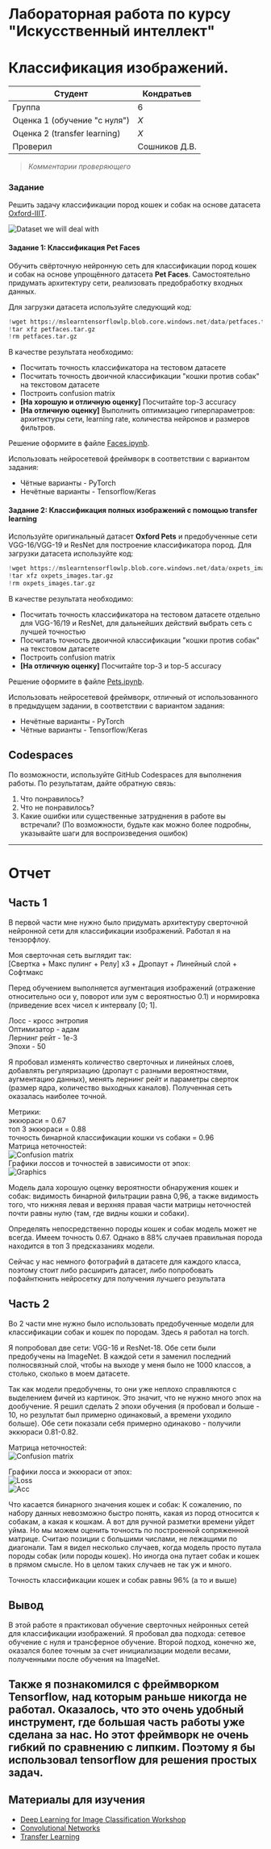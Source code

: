 # Лабораторная работа по курсу "Искусственный интеллект"
# Классификация изображений.

| Студент | Кондратьев |
|------|------|
| Группа  | 6 |
| Оценка 1 (обучение "с нуля") | *X* |
| Оценка 2 (transfer learning) | *X* |
| Проверил | Сошников Д.В. |

> *Комментарии проверяющего*

### Задание

Решить задачу классификации пород кошек и собак на основе датасета [Oxford-IIIT](https://www.robots.ox.ac.uk/~vgg/data/pets/).

![Dataset we will deal with](images/0.png)

#### Задание 1: Классификация Pet Faces

Обучить свёрточную нейронную сеть для классификации пород кошек и собак на основе упрощённого датасета **Pet Faces**. Самостоятельно придумать архитектуру сети, реализовать предобработку входных данных.

Для загрузки датасета используйте следующий код:

```python
!wget https://mslearntensorflowlp.blob.core.windows.net/data/petfaces.tar.gz
!tar xfz petfaces.tar.gz
!rm petfaces.tar.gz
```

В качестве результата необходимо:

* Посчитать точность классификатора на тестовом датасете
* Посчитать точность двоичной классификации "кошки против собак" на текстовом датасете
* Построить confusion matrix
* **[На хорошую и отличную оценку]** Посчитайте top-3 accuracy
* **[На отличную оценку]** Выполнить оптимизацию гиперпараметров: архитектуры сети, learning rate, количества нейронов и размеров фильтров.

Решение оформите в файле [Faces.ipynb](Faces.ipynb).

Использовать нейросетевой фреймворк в соответствии с вариантом задания:
   * Чётные варианты - PyTorch
   * Нечётные варианты - Tensorflow/Keras
#### Задание 2: Классификация полных изображений с помощью transfer learning

Используйте оригинальный датасет **Oxford Pets** и предобученные сети VGG-16/VGG-19 и ResNet для построение классификатора пород. Для загрузки датасета используйте код:

```python
!wget https://mslearntensorflowlp.blob.core.windows.net/data/oxpets_images.tar.gz
!tar xfz oxpets_images.tar.gz
!rm oxpets_images.tar.gz
```

В качестве результата необходимо:

* Посчитать точность классификатора на тестовом датасете отдельно для VGG-16/19 и ResNet, для дальнейших действий выбрать сеть с лучшей точностью
* Посчитать точность двоичной классификации "кошки против собак" на текстовом датасете
* Построить confusion matrix
* **[На отличную оценку]** Посчитайте top-3 и top-5 accuracy

Решение оформите в файле [Pets.ipynb](Pets.ipynb).

Использовать нейросетевой фреймворк, отличный от использованного в предыдущем задании, в соответствии с вариантом задания:
   * Нечётные варианты - PyTorch
   * Чётные варианты - Tensorflow/Keras

## Codespaces

По возможности, используйте GitHub Codespaces для выполнения работы. По результатам, дайте обратную связь:
1. Что понравилось?
1. Что не понравилось?
1. Какие ошибки или существенные затруднения в работе вы встречали? (По возможности, будьте как можно более подробны, указывайте шаги для воспроизведения ошибок)

---

# Отчет
## Часть 1

В первой части мне нужно было придумать архитектуру сверточной нейронной сети для классификации изображений. Работал я на тензорфлоу.

Моя сверточная сеть выглядит так:  
[Свертка + Макс пулинг + Релу] x3 + Дропаут + Линейный слой + Софтмакс

Перед обучением выполняется аугментация изображений (отражение относительно оси у, поворот или зум с вероятностью 0.1) и нормировка (приведение всех чисел к интервалу [0; 1].

Лосс - кросс энтропия  
Оптимизатор - адам  
Лернинг рейт - 1е-3  
Эпохи - 50

Я пробовал изменять количество сверточных и линейных слоев, добавлять регуляризацию (дропаут с разными вероятностями, аугментацию данных), менять лернинг рейт и параметры сверток (размер ядра, количество выходных каналов). Полученная сеть оказалась наиболее точной.

Метрики:  
эккюраси = 0.67  
топ 3 эккюраси = 0.88  
точность бинарной классификации кошки vs собаки = 0.96  
Матрица неточностей:  
![Confusion matrix](images/1.png)  
Графики лоссов и точностей в зависимости от эпох:  
![Graphics](images/2.png)  

Модель дала хорошую оценку вероятности обнаружения кошек и собак: видимость бинарной фильтрации равна 0,96, а также видимость того, что нижняя левая и верхняя правая части матрицы неточностей почти равны нулю (там, где видны кошки и собаки).

Определять непосредственно породы кошек и собак модель может не всегда. Имеем точность 0.67. Однако в 88% случаев правильная порода находится в топ 3 предсказаниях модели.

Сейчас у нас немного фотографий в датасете для каждого класса, поэтому стоит либо расширить датасет, либо попробовать пофайнтюнить нейросетку для получения лучшего результата

## Часть 2

Во 2 части мне нужно было использовать предобученные модели для классификации собак и кошек по породам. Здесь я работал на torch.

Я попробовал две сети: VGG-16 и ResNet-18. Обе сети были предобучены на ImageNet. В каждой сети я заменил последний полносвязный слой, чтобы на выходе у меня было не 1000 классов, а столько, сколько в моем датасете.

Так как модели предобучены, то они уже неплохо справляются с выделением фичей из картинок. Это значит, что не нужно много эпох на дообучение. Я решил сделать 2 эпохи обучения (я пробовал и больше - 10, но результат был примерно одинаковый, а времени уходило больше). Обе сети показали себя примерно одинаково - получили эккюраси 0.81-0.82.

Матрица неточностей:  
![Confusion matrix](images/3.png)

Графики лосса и эккюраси от эпох:  
![Loss](images/4.png)  
![Acc](images/5.png)

Что касается бинарного значения кошек и собак:
К сожалению, по набору данных невозможно быстро понять, какая из пород относится к собакам, а какая к кошкам. А вот для ручной разметки времени уйдет уйма.
Но мы можем оценить точность по построенной сопряженной матрице. Считаю позиции с большими числами, не лежащими по диагонали. Там я видел несколько случаев, когда модель просто путала породы собак (или породы кошек). Но иногда она путает собак и кошек в прямом смысле. Но в целом таких случаев не так уж и много. 

Точность классификации кошек и собак равны 96% (а то и выше)

## Вывод

В этой работе я практиковал обучение сверточных нейронных сетей для классификации изображений. Я пробовал два подхода: сетевое обучение с нуля и трансферное обучение. Второй подход, конечно же, оказался более точным за счет инициализации модели весами, полученными после обучения на ImageNet.

Также я познакомился с фреймворком Tensorflow, над которым раньше никогда не работал. Оказалось, что это очень удобный инструмент, где большая часть работы уже сделана за нас. Но этот фреймворк не очень гибкий по сравнению с липким. Поэтому я бы использовал tensorflow для решения простых задач.
---

## Материалы для изучения

* [Deep Learning for Image Classification Workshop](https://github.com/microsoft/workshop-library/blob/main/full/deep-learning-computer-vision/README.md)
* [Convolutional Networks](https://github.com/microsoft/AI-For-Beginners/blob/main/4-ComputerVision/07-ConvNets/README.md)
* [Transfer Learning](https://github.com/microsoft/AI-For-Beginners/blob/main/4-ComputerVision/08-TransferLearning/README.md)
